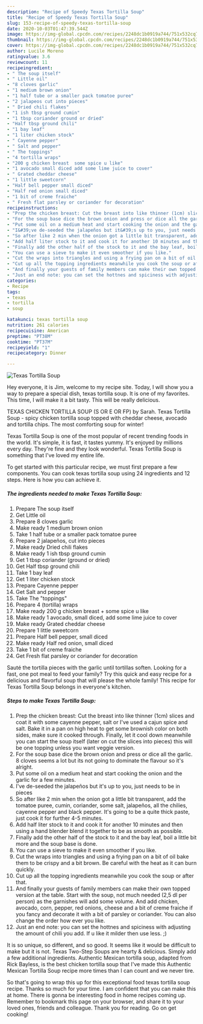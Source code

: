 ```yaml
---
description: "Recipe of Speedy Texas Tortilla Soup"
title: "Recipe of Speedy Texas Tortilla Soup"
slug: 153-recipe-of-speedy-texas-tortilla-soup
date: 2020-10-03T01:47:39.544Z
image: https://img-global.cpcdn.com/recipes/2248dc1b0919a744/751x532cq70/texas-tortilla-soup-recipe-main-photo.jpg
thumbnail: https://img-global.cpcdn.com/recipes/2248dc1b0919a744/751x532cq70/texas-tortilla-soup-recipe-main-photo.jpg
cover: https://img-global.cpcdn.com/recipes/2248dc1b0919a744/751x532cq70/texas-tortilla-soup-recipe-main-photo.jpg
author: Lucile Moreno
ratingvalue: 3.6
reviewcount: 11
recipeingredient:
- " The soup itself"
- " Little oil"
- "8 cloves garlic"
- "1 medium brown onion"
- "1 half tube or a smaller pack tomatoe puree"
- "2 jalapeos cut into pieces"
- " Dried chili flakes"
- "1 ish tbsp ground cumin"
- "1 tbsp coriander ground or dried"
- "Half tbsp ground chili"
- "1 bay leaf"
- "1 liter chicken stock"
- " Cayenne pepper"
- " Salt and pepper"
- " The toppings"
- "4 tortilla wraps"
- "200 g chicken breast  some spice u like"
- "1 avocado small diced add some lime juice to cover"
- " Grated cheddar cheese"
- "1 little sweetcorn"
- "Half bell pepper small diced"
- "Half red onion small diced"
- "1 bit of creme fraiche"
- " Fresh flat parsley or coriander for decoration"
recipeinstructions:
- "Prep the chicken breast: Cut the breast into like thinner (1cm) slices and coat it with some cayenne pepper, salt or I&#39;ve used a cajun spice and salt. Bake it in a pan on high heat to get some brownish color on both sides, make sure it cooked through. Finally, let it cool down meanwhile you can start the soup itself (later on cut the slices into pieces) this will be one topping unless you want veggie version."
- "For the soup base dice the brown onion and press or dice all the garlic. 8 cloves seems a lot but its not going to dominate the flavour so it&#39;s alright."
- "Put some oil on a medium heat and start cooking the onion and the garlic for a few minutes."
- "I&#39;ve de-seeded the jalapeños but it&#39;s up to you, just needs to be in pieces"
- "So after like 2 min when the onion got a little bit transparent, add the tomatoe puree, cumin, coriander, some salt, jalapeños, all the chilies, cayenne pepper and black pepper. It&#39;s going to be a quite thick paste, just cook it for further 4-5 minutes."
- "Add half liter stock to it and cook it for another 10 minutes and then using a hand blender blend it together to be as smooth as possible."
- "Finally add the other half of the stock to it and the bay leaf, boil a little bit more and the soup base is done."
- "You can use a sieve to make it even smoother if you like."
- "Cut the wraps into triangles and using a frying pan on a bit of oil bake them to be crispy and a bit brown. Be careful with the heat as it can burn quickly."
- "Cut up all the topping ingredients meanwhile you cook the soup or after that."
- "And finally your guests of family members can make their own topped version at the table. Start with the soup, not much needed (2,5 dl per person) as the garnishes will add some volume. And add chicken, avocado, corn, pepper, red onions, cheese and a bit of creme fraiche if you fancy and decorate it with a bit of parsley or coriander. You can also change the order how ever you like."
- "Just an end note: you can set the hottnes and spiciness with adjusting the amount of chili you add. If u like it milder then use less. ;)"
categories:
- Recipe
tags:
- texas
- tortilla
- soup

katakunci: texas tortilla soup 
nutrition: 261 calories
recipecuisine: American
preptime: "PT38M"
cooktime: "PT37M"
recipeyield: "1"
recipecategory: Dinner

---
```



![Texas Tortilla Soup](https://img-global.cpcdn.com/recipes/2248dc1b0919a744/751x532cq70/texas-tortilla-soup-recipe-main-photo.jpg)

Hey everyone, it is Jim, welcome to my recipe site. Today, I will show you a way to prepare a special dish, texas tortilla soup. It is one of my favorites. This time, I will make it a bit tasty. This will be really delicious.

TEXAS CHICKEN TORTILLA SOUP (S OR E OR FP) by Sarah. Texas Tortilla Soup - spicy chicken tortilla soup topped with cheddar cheese, avocado and tortilla chips. The most comforting soup for winter!

Texas Tortilla Soup is one of the most popular of recent trending foods in the world. It's simple, it is fast, it tastes yummy. It's enjoyed by millions every day. They're fine and they look wonderful. Texas Tortilla Soup is something that I've loved my entire life.


To get started with this particular recipe, we must first prepare a few components. You can cook texas tortilla soup using 24 ingredients and 12 steps. Here is how you can achieve it.

<!--inarticleads1-->

##### The ingredients needed to make Texas Tortilla Soup:

1. Prepare  The soup itself
1. Get  Little oil
1. Prepare 8 cloves garlic
1. Make ready 1 medium brown onion
1. Take 1 half tube or a smaller pack tomatoe puree
1. Prepare 2 jalapeños, cut into pieces
1. Make ready  Dried chili flakes
1. Make ready 1 ish tbsp ground cumin
1. Get 1 tbsp coriander (ground or dried)
1. Get Half tbsp ground chili
1. Take 1 bay leaf
1. Get 1 liter chicken stock
1. Prepare  Cayenne pepper
1. Get  Salt and pepper
1. Take  The &#34;toppings&#34;
1. Prepare 4 (tortilla) wraps
1. Make ready 200 g chicken breast + some spice u like
1. Make ready 1 avocado, small diced, add some lime juice to cover
1. Make ready  Grated cheddar cheese
1. Prepare 1 little sweetcorn
1. Prepare Half bell pepper, small diced
1. Make ready Half red onion, small diced
1. Take 1 bit of creme fraiche
1. Get  Fresh flat parsley or coriander for decoration


Sauté the tortilla pieces with the garlic until tortillas soften. Looking for a fast, one pot meal to feed your family? Try this quick and easy recipe for a delicious and flavorful soup that will please the whole family! This recipe for Texas Tortilla Soup belongs in everyone&#39;s kitchen. 

<!--inarticleads2-->

##### Steps to make Texas Tortilla Soup:

1. Prep the chicken breast: Cut the breast into like thinner (1cm) slices and coat it with some cayenne pepper, salt or I&#39;ve used a cajun spice and salt. Bake it in a pan on high heat to get some brownish color on both sides, make sure it cooked through. Finally, let it cool down meanwhile you can start the soup itself (later on cut the slices into pieces) this will be one topping unless you want veggie version.
1. For the soup base dice the brown onion and press or dice all the garlic. 8 cloves seems a lot but its not going to dominate the flavour so it&#39;s alright.
1. Put some oil on a medium heat and start cooking the onion and the garlic for a few minutes.
1. I&#39;ve de-seeded the jalapeños but it&#39;s up to you, just needs to be in pieces
1. So after like 2 min when the onion got a little bit transparent, add the tomatoe puree, cumin, coriander, some salt, jalapeños, all the chilies, cayenne pepper and black pepper. It&#39;s going to be a quite thick paste, just cook it for further 4-5 minutes.
1. Add half liter stock to it and cook it for another 10 minutes and then using a hand blender blend it together to be as smooth as possible.
1. Finally add the other half of the stock to it and the bay leaf, boil a little bit more and the soup base is done.
1. You can use a sieve to make it even smoother if you like.
1. Cut the wraps into triangles and using a frying pan on a bit of oil bake them to be crispy and a bit brown. Be careful with the heat as it can burn quickly.
1. Cut up all the topping ingredients meanwhile you cook the soup or after that.
1. And finally your guests of family members can make their own topped version at the table. Start with the soup, not much needed (2,5 dl per person) as the garnishes will add some volume. And add chicken, avocado, corn, pepper, red onions, cheese and a bit of creme fraiche if you fancy and decorate it with a bit of parsley or coriander. You can also change the order how ever you like.
1. Just an end note: you can set the hottnes and spiciness with adjusting the amount of chili you add. If u like it milder then use less. ;)


It is so unique, so different, and so good. It seems like it would be difficult to make but it is not. Texas Two-Step Soups are hearty &amp; delicious. Simply add a few additional ingredients. Authentic Mexican tortilla soup, adapted from Rick Bayless, is the best chicken tortilla soup that I&#39;ve made this Authentic Mexican Tortilla Soup recipe more times than I can count and we never tire. 

So that's going to wrap this up for this exceptional food texas tortilla soup recipe. Thanks so much for your time. I am confident that you can make this at home. There is gonna be interesting food in home recipes coming up. Remember to bookmark this page on your browser, and share it to your loved ones, friends and colleague. Thank you for reading. Go on get cooking!
